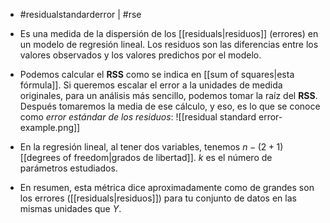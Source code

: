 - #residualstandarderror | #rse

- Es una medida de la dispersión de los [[residuals|residuos]] (errores) en un modelo de regresión lineal. Los residuos son las diferencias entre los valores observados y los valores predichos por el modelo.
- Podemos calcular el **RSS** como se indica en [[sum of squares|esta fórmula]]. Si queremos escalar el error a la unidades de medida originales, para un análisis más sencillo, podemos tomar la raíz del **RSS**. Después tomaremos la media de ese cálculo, y eso, es lo que se conoce como *error estándar de los residuos*:
![[residual standard error-example.png]]
- En la regresión lineal, al tener dos variables, tenemos $n-(2+1)$ [[degrees of freedom|grados de libertad]]. $k$ es el número de parámetros estudiados.
- En resumen, esta métrica dice aproximadamente como de grandes son los errores ([[residuals|residuos]]) para tu conjunto de datos en las mismas unidades que $Y$.